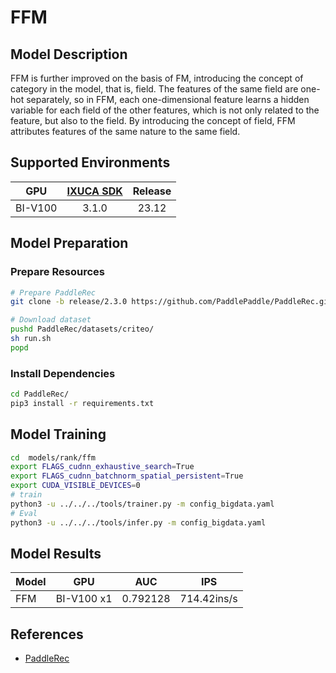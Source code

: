 # FFM

## Model Description

FFM is further improved on the basis of FM, introducing the concept of category in the model, that is, field. The
features of the same field are one-hot separately, so in FFM, each one-dimensional feature learns a hidden variable for
each field of the other features, which is not only related to the feature, but also to the field. By introducing the
concept of field, FFM attributes features of the same nature to the same field.

## Supported Environments

| GPU    | [IXUCA SDK](https://gitee.com/deep-spark/deepspark#%E5%A4%A9%E6%95%B0%E6%99%BA%E7%AE%97%E8%BD%AF%E4%BB%B6%E6%A0%88-ixuca) | Release |
| :----: | :----: | :----: |
| BI-V100 | 3.1.0     |  23.12  |

## Model Preparation

### Prepare Resources

```bash
# Prepare PaddleRec
git clone -b release/2.3.0 https://github.com/PaddlePaddle/PaddleRec.git

# Download dataset
pushd PaddleRec/datasets/criteo/
sh run.sh
popd
```

### Install Dependencies

```sh
cd PaddleRec/
pip3 install -r requirements.txt
```

## Model Training

```sh
cd  models/rank/ffm
export FLAGS_cudnn_exhaustive_search=True
export FLAGS_cudnn_batchnorm_spatial_persistent=True
export CUDA_VISIBLE_DEVICES=0
# train
python3 -u ../../../tools/trainer.py -m config_bigdata.yaml
# Eval
python3 -u ../../../tools/infer.py -m config_bigdata.yaml
```

## Model Results

| Model | GPU        | AUC      | IPS         |
|-------|------------|----------|-------------|
| FFM   | BI-V100 x1 | 0.792128 | 714.42ins/s |

## References

- [PaddleRec](https://github.com/PaddlePaddle/PaddleRec)
